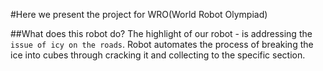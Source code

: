 #Here we present the project for WRO(World Robot Olympiad)

##What does this robot do?
The highlight of our robot - is addressing the `issue of icy on the roads`.
Robot automates the process of breaking the ice into cubes through cracking it and collecting to the specific section.
